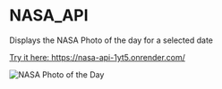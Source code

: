 # NASA_API
Displays the NASA Photo of the day for a selected date

<a href="https://nasa-api-1yt5.onrender.com/">Try it here: https://nasa-api-1yt5.onrender.com/</a>

![NASA Photo of the Day](https://res.cloudinary.com/dlv6rz50o/image/upload/v1748358838/nasa-api_cdcpm1.png)

